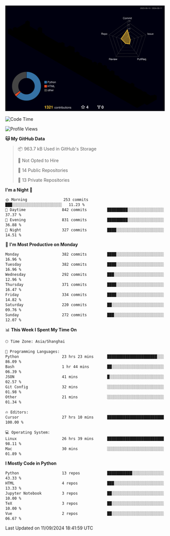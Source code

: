 <!--![](https://raw.githubusercontent.com/BorisYang326/BorisYang326/output/github-contribution-grid-snake-dark.svg) -->
![](./profile-3d-contrib/profile-night-rainbow.svg)
<!--START_SECTION:waka-->
![Code Time](http://img.shields.io/badge/Code%20Time-450%20hrs%2023%20mins-blue)

![Profile Views](http://img.shields.io/badge/Profile%20Views-21-blue)

**🐱 My GitHub Data** 

> 📦 963.7 kB Used in GitHub's Storage 
 > 
> 🚫 Not Opted to Hire
 > 
> 📜 14 Public Repositories 
 > 
> 🔑 13 Private Repositories 
 > 
**I'm a Night 🦉** 

```text
🌞 Morning                253 commits         ███░░░░░░░░░░░░░░░░░░░░░░   11.23 % 
🌆 Daytime                842 commits         █████████░░░░░░░░░░░░░░░░   37.37 % 
🌃 Evening                831 commits         █████████░░░░░░░░░░░░░░░░   36.88 % 
🌙 Night                  327 commits         ████░░░░░░░░░░░░░░░░░░░░░   14.51 % 
```
📅 **I'm Most Productive on Monday** 

```text
Monday                   382 commits         ████░░░░░░░░░░░░░░░░░░░░░   16.96 % 
Tuesday                  382 commits         ████░░░░░░░░░░░░░░░░░░░░░   16.96 % 
Wednesday                292 commits         ███░░░░░░░░░░░░░░░░░░░░░░   12.96 % 
Thursday                 371 commits         ████░░░░░░░░░░░░░░░░░░░░░   16.47 % 
Friday                   334 commits         ████░░░░░░░░░░░░░░░░░░░░░   14.82 % 
Saturday                 220 commits         ██░░░░░░░░░░░░░░░░░░░░░░░   09.76 % 
Sunday                   272 commits         ███░░░░░░░░░░░░░░░░░░░░░░   12.07 % 
```


📊 **This Week I Spent My Time On** 

```text
🕑︎ Time Zone: Asia/Shanghai

💬 Programming Languages: 
Python                   23 hrs 23 mins      ██████████████████████░░░   86.09 % 
Bash                     1 hr 44 mins        ██░░░░░░░░░░░░░░░░░░░░░░░   06.39 % 
JSON                     41 mins             █░░░░░░░░░░░░░░░░░░░░░░░░   02.57 % 
Git Config               32 mins             ░░░░░░░░░░░░░░░░░░░░░░░░░   01.98 % 
Other                    21 mins             ░░░░░░░░░░░░░░░░░░░░░░░░░   01.34 % 

🔥 Editors: 
Cursor                   27 hrs 10 mins      █████████████████████████   100.00 % 

💻 Operating System: 
Linux                    26 hrs 39 mins      █████████████████████████   98.11 % 
Mac                      30 mins             ░░░░░░░░░░░░░░░░░░░░░░░░░   01.89 % 
```

**I Mostly Code in Python** 

```text
Python                   13 repos            ███████████░░░░░░░░░░░░░░   43.33 % 
HTML                     4 repos             ███░░░░░░░░░░░░░░░░░░░░░░   13.33 % 
Jupyter Notebook         3 repos             ██░░░░░░░░░░░░░░░░░░░░░░░   10.00 % 
TeX                      3 repos             ██░░░░░░░░░░░░░░░░░░░░░░░   10.00 % 
Vue                      2 repos             ██░░░░░░░░░░░░░░░░░░░░░░░   06.67 % 
```




 Last Updated on 11/09/2024 18:41:59 UTC
<!--END_SECTION:waka-->
